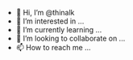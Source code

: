 - 👋 Hi, I’m @thinalk
- 👀 I’m interested in ...
- 🌱 I’m currently learning ...
- 💞️ I’m looking to collaborate on ...
- 📫 How to reach me ...

<!---
thinalk/thinalk is a ✨ special ✨ repository because its `README.md` (this file) appears on your GitHub profile.
You can click the Preview link to take a look at your changes.
--->
